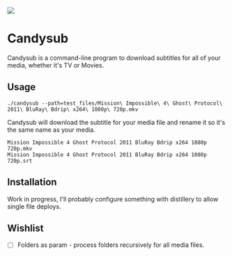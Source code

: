 ![](http://i.imgur.com/TOFZhyF.png)

# Candysub

Candysub is a command-line program to download subtitles for all of your media,
whether it's TV or Movies.

## Usage

```
./candysub --path=test_files/Mission\ Impossible\ 4\ Ghost\ Protocol\ 2011\ BluRay\ Bdrip\ x264\ 1080p\ 720p.mkv
```

Candysub will download the subtitle for your media file and rename it so it's
the same name as your media.

```
Mission Impossible 4 Ghost Protocol 2011 BluRay Bdrip x264 1080p 720p.mkv
Mission Impossible 4 Ghost Protocol 2011 BluRay Bdrip x264 1080p 720p.srt
```

## Installation

Work in progress, I'll probably configure something with distillery to allow
single file deploys.

## Wishlist

- [ ] Folders as param - process folders recursively for all media files.
